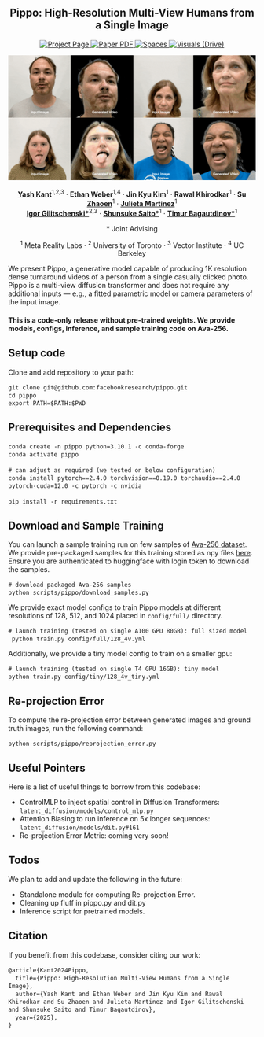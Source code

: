 <h2 align="center">Pippo: High-Resolution Multi-View Humans from a Single Image</h1>

<p align="center">
   <a href='https://yashkant.github.io/pippo/'>
      <img src='https://img.shields.io/badge/Pippo-Page-azure?style=for-the-badge&logo=Google%20chrome&logoColor=white&labelColor=000080&color=007FFF' alt='Project Page'>
   </a>

   <a href="https://yashkant.github.io/pippo/pippo.pdf">
      <img src='https://img.shields.io/badge/Paper-PDF-green?style=for-the-badge&logo=adobeacrobatreader&logoWidth=20&logoColor=white&labelColor=66cc00&color=94DD15' alt='Paper PDF'>
   </a>

   <a href='https://yashkant.github.io/pippo/#visuals'>
      <img src='https://img.shields.io/badge/Webpage-Visuals-orange?style=for-the-badge&&labelColor=FF5500&color=orange' alt='Spaces'>
   </a>

   <a href='https://drive.google.com/drive/folders/1UbAbfhjZxAFwHiQ1jXKDf_puIhTz-0Et'>
      <img src='https://img.shields.io/badge/More-Results-ffffff?style=for-the-badge&logo=data:image/svg+xml;base64,PHN2ZyB4bWxucz0iaHR0cDovL3d3dy53My5vcmcvMjAwMC9zdmciIHZpZXdCb3g9IjAgMCAyNCAyNCIgZmlsbD0id2hpdGUiIHdpZHRoPSIxOCIgaGVpZ2h0PSIxOCI+PHBhdGggZD0iTTAgMGgyNHYyNEgweiIgZmlsbD0ibm9uZSIvPjxwYXRoIGQ9Ik0xOSAzSDVjLTEuMSAwLTIgLjktMiAydjE0YzAgMS4xLjkgMiAyIDJoMTRjMS4xIDAgMi0uOSAyLTJWNWMwLTEuMS0uOS0yLTItMnpNOSAxN0g3di01aDJ2NXptNCAwaC0ydi03aDJ2N3ptNCAwaC0yVjhoMnY5eiIvPjwvc3ZnPg==&logoColor=white&labelColor=8A2BE2&color=9370DB' alt='Visuals (Drive)'>
   </a>
</p>

<p align="center">
  <img src="./assets/pippo_short_github.gif" alt="Pippo" title="Pippo" width="1080"/>
</p>

<p align="center">
  <a href="https://yashkant.github.io/"><strong>Yash Kant</strong></a><sup>1,2,3</sup>
  ·
  <a href="https://ethanweber.me/"><strong>Ethan Weber</strong></a><sup>1,4</sup>
  ·
  <a href="https://scholar.google.com/citations?user=ki5hheQAAAAJ&amp;hl=en"><strong>Jin Kyu Kim</strong></a><sup>1</sup>
  ·
  <a href="https://rawalkhirodkar.github.io/"><strong>Rawal Khirodkar</strong></a><sup>1</sup>
  ·
  <a href="https://www.linkedin.com/in/suzhaoen/"><strong>Su Zhaoen</strong></a><sup>1</sup>
  ·
  <a href="https://una-dinosauria.github.io/"><strong>Julieta Martinez</strong></a><sup>1</sup>
  <br>
  <a href="https://www.gilitschenski.org/igor/"><strong>Igor Gilitschenski*</strong></a><sup>2,3</sup>
  ·
  <a href="https://shunsukesaito.github.io/"><strong>Shunsuke Saito*</strong></a><sup>1</sup>
  ·
  <a href="https://scholar.google.ch/citations?user=oLi7xJ0AAAAJ&amp;hl=en"><strong>Timur Bagautdinov*</strong></a><sup>1</sup>
  <p align="center">* Joint Advising</p>
  <p align="center">
      <sup>1</sup> Meta Reality Labs · 
      <sup>2</sup> University of Toronto · 
      <sup>3</sup> Vector Institute · 
      <sup>4</sup> UC Berkeley
  </p>
</p>



We present Pippo, a generative model capable of producing 1K resolution dense turnaround videos of a person from a single casually clicked photo.
Pippo is a multi-view diffusion transformer and does not require any additional inputs — e.g., a fitted parametric model or camera parameters of the input image.



#### This is a code-only release without pre-trained weights. We provide models, configs, inference, and sample training code on Ava-256.

## Setup code
Clone and add repository to your path:
```
git clone git@github.com:facebookresearch/pippo.git
cd pippo
export PATH=$PATH:$PWD
```

## Prerequisites and Dependencies
```
conda create -n pippo python=3.10.1 -c conda-forge
conda activate pippo

# can adjust as required (we tested on below configuration)
conda install pytorch==2.4.0 torchvision==0.19.0 torchaudio==2.4.0 pytorch-cuda=12.0 -c pytorch -c nvidia

pip install -r requirements.txt

```

## Download and Sample Training
You can launch a sample training run on few samples of [Ava-256 dataset](https://github.com/facebookresearch/ava-256). We provide pre-packaged samples for this training stored as npy files [here](https://huggingface.co/datasets/yashkant/pippo/tree/main). Ensure you are authenticated to huggingface with login token to download the samples.
```
# download packaged Ava-256 samples
python scripts/pippo/download_samples.py
```

We provide exact model configs to train Pippo models at different resolutions of 128, 512, and 1024 placed in `config/full/` directory.
```
# launch training (tested on single A100 GPU 80GB): full sized model
 python train.py config/full/128_4v.yml
```

Additionally, we provide a tiny model config to train on a smaller gpu:
```
# launch training (tested on single T4 GPU 16GB): tiny model
python train.py config/tiny/128_4v_tiny.yml
```

## Re-projection Error
To compute the re-projection error between generated images and ground truth images, run the following command:
```
python scripts/pippo/reprojection_error.py
```


## Useful Pointers
Here is a list of useful things to borrow from this codebase:
- ControlMLP to inject spatial control in Diffusion Transformers: `latent_diffusion/models/control_mlp.py`
- Attention Biasing to run inference on 5x longer sequences: `latent_diffusion/models/dit.py#161`
- Re-projection Error Metric: coming very soon!


## Todos
We plan to add and update the following in the future:
- Standalone module for computing Re-projection Error.
- Cleaning up fluff in pippo.py and dit.py
- Inference script for pretrained models.

## Citation
If you benefit from this codebase, consider citing our work:
```
@article{Kant2024Pippo,
  title={Pippo: High-Resolution Multi-View Humans from a Single Image},
  author={Yash Kant and Ethan Weber and Jin Kyu Kim and Rawal Khirodkar and Su Zhaoen and Julieta Martinez and Igor Gilitschenski and Shunsuke Saito and Timur Bagautdinov},
  year={2025},
}
```
